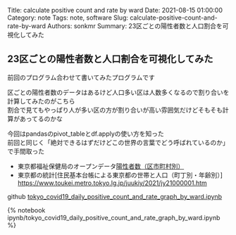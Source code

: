 Title: calculate positive count and rate by ward
Date: 2021-08-15 01:00:00
Category: note
Tags: note, software
Slug: calculate-positive-count-and-rate-by-ward
Authors: sonkmr
Summary: 23区ごとの陽性者数と人口割合を可視化してみた

## 23区ごとの陽性者数と人口割合を可視化してみた
前回のプログラム合わせて書いてみたプログラムです  

区ごとの陽性者数のデータはあるけど人口多い区は人数多くなるので割り合いを計算してみたのがこちら  
割合で見てもやっぱり人が多い区の方が割り合いが高い雰囲気だけどそもそも計算があってるのかな  

今回はpandasのpivot_tableとdf.applyの使い方を知った  
前回と同じく「絶対できるはずだけどこの世界の言葉でどう呼ばれているのか」で手間取った  

- 東京都福祉保健局のオープンデータ[陽性者数（区市町村別）](https://catalog.data.metro.tokyo.lg.jp/dataset/t000010d0000000085)
- 東京都の統計[住民基本台帳による東京都の世帯と人口（町丁別・年齢別）] https://www.toukei.metro.tokyo.lg.jp/juukiy/2021/jy21000001.htm

github [tokyo_covid19_daily_positive_count_and_rate_graph_by_ward.ipynb](https://github.com/sonkm3/sonkm3.github.io/blob/main/content/ipynb/tokyo_covid19_daily_positive_count_and_rate_graph_by_ward.ipynb)

{% notebook ipynb/tokyo_covid19_daily_positive_count_and_rate_graph_by_ward.ipynb %}
